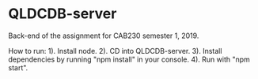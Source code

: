 # QLDCDB-server
Back-end of the assignment for CAB230 semester 1, 2019.

How to run: 
1). Install node.
2). CD into QLDCDB-server.
3). Install dependencies by running "npm install" in your console. 
4). Run with "npm start".